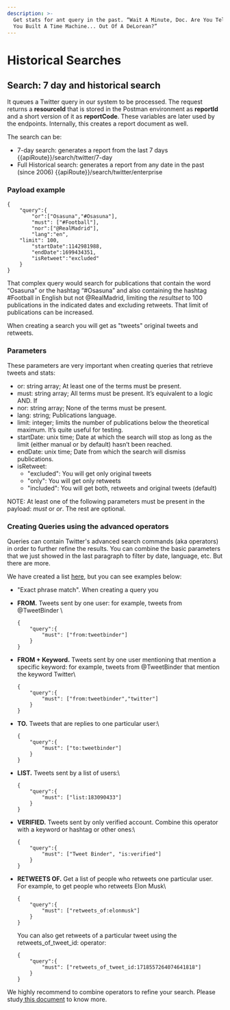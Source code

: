 ```yaml
---
description: >-
  Get stats for ant query in the past. “Wait A Minute, Doc. Are You Telling Me
  You Built A Time Machine... Out Of A DeLorean?”
---
```


# Historical Searches

## Search: 7 day and historical search

It queues a Twitter query in our system to be processed. The request returns a **resourceId** that is stored in the Postman environment as **reportId** and a short version of it as **reportCode**. These variables are later used by the endpoints. Internally, this creates a report document as well.

The search can be:

* 7-day search: generates a report from the last 7 days \{{apiRoute\}}/search/twitter/7-day
* Full Historical search: generates a report from any date in the past (since 2006) \{{apiRoute\}}/search/twitter/enterprise

### **Payload example**

```
{
	"query":{
        "or":["Osasuna","#Osasuna"],
    	"must": ["#Football"],
        "nor":["@RealMadrid"],
        "lang":"en",
	"limit": 100,
        "startDate":1142981988,
        "endDate":1699434351,
        "isRetweet":"excluded"
	}
}
```

That complex query would search for publications that contain the word “Osasuna” or the hashtag “#Osasuna” and also containing the hashtag #Football in English but not @RealMadrid, limiting the _resultset_ to 100 publications in the indicated dates and excluding retweets. That limit of publications can be increased.

When creating a search you will get as "tweets" original tweets and retweets.

### **Parameters**

These parameters are very important when creating queries that retrieve tweets and stats:

* or: string array; At least one of the terms must be present.
* must: string array; All terms must be present. It’s equivalent to a logic AND. If&#x20;
* nor: string array; None of the terms must be present.
* lang: string; Publications language.
* limit: integer; limits the number of publications below the theoretical maximum. It’s quite useful for testing.
* startDate: unix time; Date at which the search will stop as long as the limit (either manual or by default) hasn’t been reached.
* endDate: unix time; Date from which the search will dismiss publications.
* isRetweet:&#x20;
  * "excluded": You will get only original tweets
  * "only": You will get only retweets
  * "included": You will get both, retweets and original tweets (default)

NOTE: At least one of the following parameters must be present in the payload: _must_ or _or_. The rest are optional.

### Creating Queries using the advanced operators

Queries can contain Twitter's advanced search commands (aka operators) in order to further refine the results. You can combine the basic parameters that we just showed in the last paragraph to filter by date, language, etc. But there are more.

We have created a list [here](https://docs.google.com/spreadsheets/d/1gsKTVdDl\_9gHjvkSFF6pmZnOovxHMTkDwej9KtSzfNg/edit#gid=903868805), but you can see examples below:

* "Exact phrase match". When creating a query you&#x20;
*   **FROM.** Tweets sent by one user: for example, tweets from @TweetBinder \


    ```
    {
    	"query":{
        	"must": ["from:tweetbinder"]
    	}
    }
    ```
*   **FROM + Keyword.** Tweets sent by one user mentioning that mention a specific keyword: for example, tweets from @TweetBinder that mention the keyword Twitter\


    ```
    {
    	"query":{
        	"must": ["from:tweetbinder","twitter"]
    	}
    }
    ```
*   **TO.** Tweets that are replies to one particular user:\


    ```
    {
    	"query":{
        	"must": ["to:tweetbinder"]
    	}
    }
    ```


*   **LIST.** Tweets sent by a list of users:\


    ```
    {
    	"query":{
        	"must": ["list:183090433"]
    	}
    }
    ```
*   **VERIFIED.** Tweets sent by only verified account. Combine this operator with a keyword or hashtag or other ones:\


    ```
    {
    	"query":{
        	"must": ["Tweet Binder", "is:verified"]
    	}
    }
    ```
*   **RETWEETS OF.** Get a list of people who retweets one particular user. For example, to get people who retweets Elon Musk\


    ```
    {
    	"query":{
        	"must": ["retweets_of:elonmusk"]
    	}
    }
    ```

    You can also get retweets of a particular tweet using the retweets\_of\_tweet\_id: operator:

    ```
    {
    	"query":{
        	"must": ["retweets_of_tweet_id:1718557264074641818"]
    	}
    }
    ```

We highly recommend to combine operators to refine your search. Please study[ this document](https://docs.google.com/spreadsheets/d/1gsKTVdDl\_9gHjvkSFF6pmZnOovxHMTkDwej9KtSzfNg/edit#gid=903868805) to know more.
